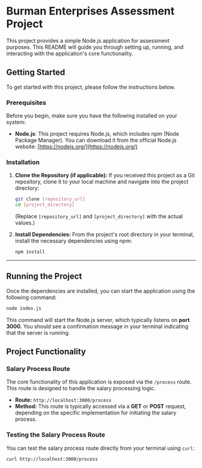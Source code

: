 # Burman Enterprises Assessment Project

This project provides a simple Node.js application for assessment purposes. This README will guide you through setting up, running, and interacting with the application's core functionality.

## Getting Started

To get started with this project, please follow the instructions below.

### Prerequisites

Before you begin, make sure you have the following installed on your system:

* **Node.js**: This project requires Node.js, which includes npm (Node Package Manager). You can download it from the official Node.js website: [https://nodejs.org/](https://nodejs.org/)

### Installation

1.  **Clone the Repository (if applicable):**
    If you received this project as a Git repository, clone it to your local machine and navigate into the project directory:
    ```bash
    git clone [repository_url]
    cd [project_directory]
    ```
    (Replace `[repository_url]` and `[project_directory]` with the actual values.)

2.  **Install Dependencies:**
    From the project's root directory in your terminal, install the necessary dependencies using npm:
    ```bash
    npm install
    ```

---

## Running the Project

Once the dependencies are installed, you can start the application using the following command:

```bash
node index.js
```
This command will start the Node.js server, which typically listens on **port 3000**. You should see a confirmation message in your terminal indicating that the server is running.

## Project Functionality

### Salary Process Route

The core functionality of this application is exposed via the `/process` route. This route is designed to handle the salary processing logic.

* **Route:** `http://localhost:3000/process`
* **Method:** This route is typically accessed via a **GET** or **POST** request, depending on the specific implementation for initiating the salary process.

### Testing the Salary Process Route

You can test the salary process route directly from your terminal using `curl`:

```bash
curl http://localhost:3000/process
```
